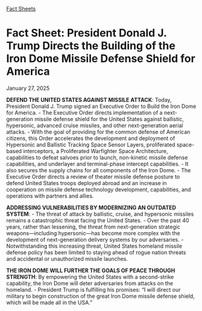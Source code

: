 [Fact Sheets](https://www.whitehouse.gov/fact-sheets/)

# **Fact Sheet: President Donald J. Trump Directs the Building of the Iron Dome Missile Defense Shield for America**

January 27, 2025

**DEFEND THE UNITED STATES AGAINST MISSILE ATTACK**: Today, President Donald J. Trump signed an Executive Order to Build the Iron Dome for America.
    - The Executive Order directs implementation of a next-generation missile defense shield for the United States against ballistic, hypersonic, advanced cruise missiles, and other next-generation aerial attacks.       - With the goal of providing for the common defense of American citizens, this Order accelerates the development and deployment of Hypersonic and Ballistic Tracking Space Sensor Layers, proliferated space-based interceptors, a Proliferated Warfighter Space Architecture, capabilities to defeat salvoes prior to launch, non-kinetic missile defense capabilities, and underlayer and terminal-phase intercept capabilities.
      - It also secures the supply chains for all components of the Iron Dome. 
    - The Executive Order directs a review of theater missile defense posture to defend United States troops deployed abroad and an increase in cooperation on missile defense technology development, capabilities, and operations with partners and allies. 

**ADDRESSING VULNERABILITIES BY MODERNIZING AN OUTDATED SYSTEM**:
    - The threat of attack by ballistic, cruise, and hypersonic missiles remains a catastrophic threat facing the United States.
    - Over the past 40 years, rather than lessening, the threat from next-generation strategic weapons—including hypersonic—has become more complex with the development of next-generation delivery systems by our adversaries.
    - Notwithstanding this increasing threat, United States homeland missile defense policy has been limited to staying ahead of rogue nation threats and accidental or unauthorized missile launches.

**THE IRON DOME WILL FURTHER THE GOALS OF PEACE THROUGH STRENGTH**: By empowering the United States with a second-strike capability, the Iron Dome will deter adversaries from attacks on the homeland.
    - President Trump is fulfilling his promises: “I will direct our military to begin construction of the great Iron Dome missile defense shield, which will be made all in the USA.”
